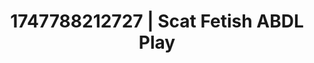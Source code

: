 ---
categories:
- BDSM whisper
- Intimate storytelling
- Erotic focus
- Erotic transformation
- Teasing look
image: /assets/images/1747788212727.jpg
layout: post
seo:
  description: Featured content with high-quality Scat Fetish, ABDL Play. HD images
    available.
  keywords: Scat Fetish, ABDL Play
  og_image: /assets/images/1747788212727.jpg
  schema_type: VisualArtwork
tags:
- '#1747788212727'
- ABDL Play
- Scat Fetish
title: 1747788212727 | Scat Fetish ABDL Play
---